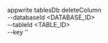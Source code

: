 appwrite tablesDb deleteColumn \
        --databaseId <DATABASE_ID> \
        --tableId <TABLE_ID> \
        --key ''

